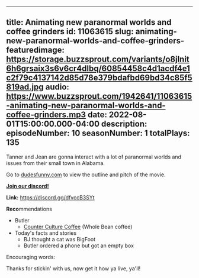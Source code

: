 
---
title: Animating new paranormal worlds and coffee grinders 
id: 11063615
slug: animating-new-paranormal-worlds-and-coffee-grinders-
featuredimage: https://storage.buzzsprout.com/variants/o8jlnit6h6grsaix3s6v6cr4dlbq/60854458c4d1acdf4e1c2f79c4137142d85d78e379bdafbd69bd34c85f5819ad.jpg
audio: https://www.buzzsprout.com/1942641/11063615-animating-new-paranormal-worlds-and-coffee-grinders.mp3
date: 2022-08-01T15:00:00.000-04:00
description: 
episodeNumber: 10
seasonNumber: 1
totalPlays: 135
---
Tanner and Jean are gonna interact with a lot of paranormal worlds and issues from their small town in Alabama.  
  
Go to [dudesfunny.com](https://www.dudesfunny.com/) to view the outline and pitch of the movie.

[**Join our discord!**](https://discord.gg/dfvccB3SYt)

**Link:** <https://discord.gg/dfvccB3SYt>

**Reco**mmendations

* Butler  
   * [Counter Culture Coffee](https://counterculturecoffee.com/) (Whole Bean coffee)
* Today's facts and stories  
   * BJ thought a cat was BigFoot  
   * Butler ordered a phone but got an empty box

Encouraging words:

Thanks for stickin' with us, now get it how ya live, ya'll!